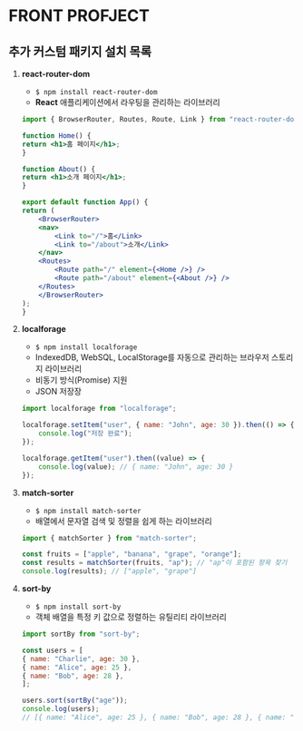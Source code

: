 # FRONT PROFJECT 


## 추가 커스텀 패키지 설치 목록
1. **react-router-dom**
    - `$ npm install react-router-dom`
    - **React** 애플리케이션에서 라우팅을 관리하는 라이브러리
    
    ```jsx 
    import { BrowserRouter, Routes, Route, Link } from "react-router-dom";

    function Home() {
    return <h1>홈 페이지</h1>;
    }

    function About() {
    return <h1>소개 페이지</h1>;
    }

    export default function App() {
    return (
        <BrowserRouter>
        <nav>
            <Link to="/">홈</Link>
            <Link to="/about">소개</Link>
        </nav>
        <Routes>
            <Route path="/" element={<Home />} />
            <Route path="/about" element={<About />} />
        </Routes>
        </BrowserRouter>
    );
    }
    ```
2. **localforage**
    - `$ npm install localforage`
    - IndexedDB, WebSQL, LocalStorage를 자동으로 관리하는 브라우저 스토리지 라이브러리
    - 비동기 방식(Promise) 지원
    - JSON 저장장

    ```js
    import localforage from "localforage";

    localforage.setItem("user", { name: "John", age: 30 }).then(() => {
        console.log("저장 완료");
    });

    localforage.getItem("user").then((value) => {
        console.log(value); // { name: "John", age: 30 }
    });
    ```
3. **match-sorter**
    - `$ npm install match-sorter`
    - 배열에서 문자열 검색 및 정렬을 쉽게 하는 라이브러리

    ```js
    import { matchSorter } from "match-sorter";

    const fruits = ["apple", "banana", "grape", "orange"];
    const results = matchSorter(fruits, "ap"); // "ap"이 포함된 항목 찾기
    console.log(results); // ["apple", "grape"]
    ```
4. **sort-by**
    - `$ npm install sort-by`
    - 객체 배열을 특정 키 값으로 정렬하는 유틸리티 라이브러리

    ```js
    import sortBy from "sort-by";

    const users = [
    { name: "Charlie", age: 30 },
    { name: "Alice", age: 25 },
    { name: "Bob", age: 28 },
    ];

    users.sort(sortBy("age"));
    console.log(users);
    // [{ name: "Alice", age: 25 }, { name: "Bob", age: 28 }, { name: "Charlie", age: 30 }]
